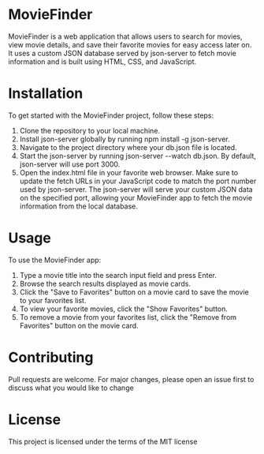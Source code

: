 # MovieFinder
MovieFinder is a web application that allows users to search for movies, view movie details, and save their favorite movies for easy access later on. It uses a custom JSON database served by json-server to fetch movie information and is built using HTML, CSS, and JavaScript.
# Installation
To get started with the MovieFinder project, follow these steps:
1. Clone the repository to your local machine.
2. Install json-server globally by running npm install -g json-server.
3. Navigate to the project directory where your db.json file is located.
4. Start the json-server by running json-server --watch db.json. By default, json-server will use port 3000.
5. Open the index.html file in your favorite web browser. Make sure to update the fetch URLs in your JavaScript code to match the port number used by json-server.
The json-server will serve your custom JSON data on the specified port, allowing your MovieFinder app to fetch the movie information from the local database.
# Usage
To use the MovieFinder app:

1. Type a movie title into the search input field and press Enter.
2. Browse the search results displayed as movie cards.
3. Click the "Save to Favorites" button on a movie card to save the movie to your favorites list.
4. To view your favorite movies, click the "Show Favorites" button.
5. To remove a movie from your favorites list, click the "Remove from Favorites" button on the movie card.
# Contributing
Pull requests are welcome. For major changes, please open an issue first to discuss what you would like to change
# License
This project is licensed under the terms of the MIT license